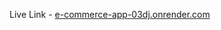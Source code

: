Live Link - <a href="https://e-commerce-app-03dj.onrender.com" target="_blank">e-commerce-app-03dj.onrender.com</a>
